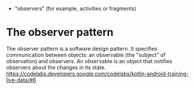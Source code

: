 * "observers" (for example, activities or fragments) 

# The observer pattern
The observer pattern is a software design pattern. 
It specifies communication between objects: an observable (the "subject" of observation) and observers. 
An observable is an object that notifies observers about the changes in its state.
https://codelabs.developers.google.com/codelabs/kotlin-android-training-live-data/#6
